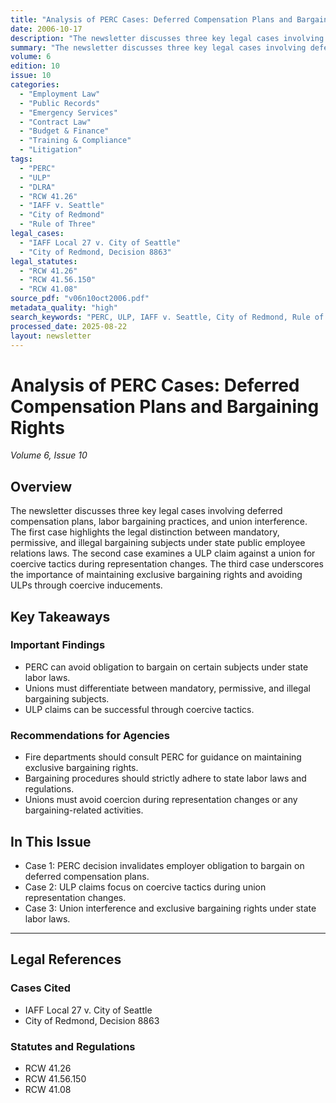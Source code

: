 ```yaml
---
title: "Analysis of PERC Cases: Deferred Compensation Plans and Bargaining Rights"
date: 2006-10-17
description: "The newsletter discusses three key legal cases involving deferred compensation plans, labor bargaining practices, and union interference. The first case highlights the legal distinction between mandatory, permissive, and illegal bargaining subjects under state public employee relations laws. The second case examines a ULP claim against a union for coercive tactics during representation changes. The third case underscores the importance of maintaining exclusive bargaining rights and avoiding ULPs through coercive inducements."
summary: "The newsletter discusses three key legal cases involving deferred compensation plans, labor bargaining practices, and union interference. The first case highlights the legal distinction between mandatory, permissive, and illegal bargaining subjects under state public employee relations laws. The second case examines a ULP claim against a union for coercive tactics during representation changes. The third case underscores the importance of maintaining exclusive bargaining rights and avoiding ULPs through coercive inducements."
volume: 6
edition: 10
issue: 10
categories:
  - "Employment Law"
  - "Public Records"
  - "Emergency Services"
  - "Contract Law"
  - "Budget & Finance"
  - "Training & Compliance"
  - "Litigation"
tags:
  - "PERC"
  - "ULP"
  - "DLRA"
  - "RCW 41.26"
  - "IAFF v. Seattle"
  - "City of Redmond"
  - "Rule of Three"
legal_cases:
  - "IAFF Local 27 v. City of Seattle"
  - "City of Redmond, Decision 8863"
legal_statutes:
  - "RCW 41.26"
  - "RCW 41.56.150"
  - "RCW 41.08"
source_pdf: "v06n10oct2006.pdf"
metadata_quality: "high"
search_keywords: "PERC, ULP, IAFF v. Seattle, City of Redmond, Rule of Three, PERC analysis, deferred compensation plans, labor negotiations..."
processed_date: 2025-08-22
layout: newsletter
---
```


# Analysis of PERC Cases: Deferred Compensation Plans and Bargaining Rights

*Volume 6, Issue 10*

## Overview

The newsletter discusses three key legal cases involving deferred compensation plans, labor bargaining practices, and union interference. The first case highlights the legal distinction between mandatory, permissive, and illegal bargaining subjects under state public employee relations laws. The second case examines a ULP claim against a union for coercive tactics during representation changes. The third case underscores the importance of maintaining exclusive bargaining rights and avoiding ULPs through coercive inducements.

## Key Takeaways

### Important Findings

- PERC can avoid obligation to bargain on certain subjects under state labor laws.
- Unions must differentiate between mandatory, permissive, and illegal bargaining subjects.
- ULP claims can be successful through coercive tactics.

### Recommendations for Agencies

- Fire departments should consult PERC for guidance on maintaining exclusive bargaining rights.
- Bargaining procedures should strictly adhere to state labor laws and regulations.
- Unions must avoid coercion during representation changes or any bargaining-related activities.

## In This Issue

- Case 1: PERC decision invalidates employer obligation to bargain on deferred compensation plans.
- Case 2: ULP claims focus on coercive tactics during union representation changes.
- Case 3: Union interference and exclusive bargaining rights under state labor laws.

---

## Legal References

### Cases Cited

- IAFF Local 27 v. City of Seattle
- City of Redmond, Decision 8863

### Statutes and Regulations

- RCW 41.26
- RCW 41.56.150
- RCW 41.08


